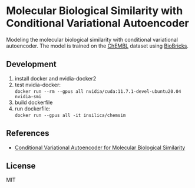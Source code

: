 # Molecular Biological Similarity with Conditional Variational Autoencoder

Modeling the molecular biological similarity with conditional variational autoencoder. The model is trained on the [ChEMBL](https://www.ebi.ac.uk/chembl/) dataset using [BioBricks](https://biobricks.ai). 

## Development
1. install docker and nvidia-docker2
2. test nvidia-docker:  
`docker run --rm --gpus all nvidia/cuda:11.7.1-devel-ubuntu20.04 nvidia-smi`
3. build dockerfile
4. run dockerfile:  
`docker run --gpus all -it insilica/chemsim`

## References

* [Conditional Variational Autoencoder for Molecular Biological Similarity](https://arxiv.org/abs/XXX.XXXXX)

## License
MIT

